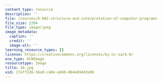 ```yaml
---
content_type: resource
description: ''
file: /courses/6-001-structure-and-interpretation-of-computer-programs-spring-2005/17eff22656a9c4dee849084e694d3e08_2A.jpg
file_size: 2204
file_type: image/jpeg
image_metadata:
  caption: ''
  credit: ''
  image-alt: ''
learning_resource_types: []
license: https://creativecommons.org/licenses/by-nc-sa/4.0/
ocw_type: OCWImage
resourcetype: Image
title: 2A.jpg
uid: 17eff226-56a9-c4de-e849-084e694d3e08
---
```

